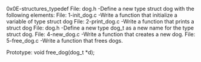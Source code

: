 0x0E-structures_typedef
File: dog.h -Define a new type struct dog with the following elements:
File: 1-init_dog.c -Write a function that initialize a variable of type struct dog
File: 2-print_dog.c -Write a function that prints a struct dog
File: dog.h -Define a new type dog_t as a new name for the type struct dog.
File: 4-new_dog.c -Write a function that creates a new dog.
File: 5-free_dog.c -Write a function that frees dogs.

Prototype: void free_dog(dog_t *d);
